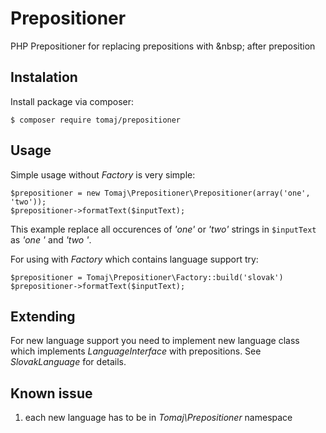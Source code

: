 Prepositioner
=============

PHP Prepositioner for replacing prepositions with &amp;nbsp; after preposition

Instalation
-----------

Install package via composer:

```
$ composer require tomaj/prepositioner
```

Usage
-----

Simple usage without *Factory* is very simple:

```
$prepositioner = new Tomaj\Prepositioner\Prepositioner(array('one', 'two'));
$prepositioner->formatText($inputText);
```

This example replace all occurences of *'one'* or *'two'* strings in ```$inputText``` as *'one&nbsp;'* and *'two&nbsp;'*.

For using with *Factory* which contains language support try:

```
$prepositioner = Tomaj\Prepositioner\Factory::build('slovak')
$prepositioner->formatText($inputText);
```

Extending
---------

For new language support you need to implement new language class which implements *LanguageInterface* with prepositions. See *SlovakLanguage* for details.


Known issue
-----------

1. each new language has to be in *Tomaj\Prepositioner* namespace
